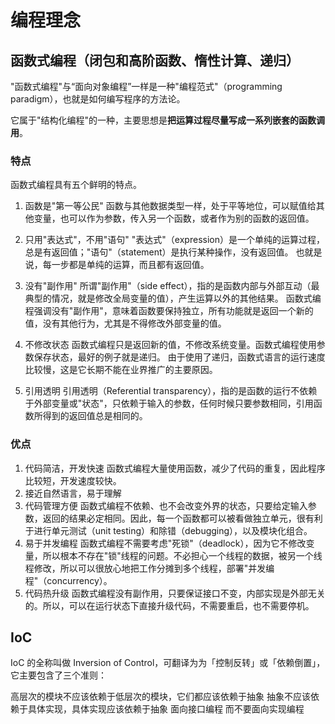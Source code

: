 # 编程理念

## 函数式编程（闭包和高阶函数、惰性计算、递归）

"函数式编程"与“面向对象编程”一样是一种"编程范式"（programming paradigm），也就是如何编写程序的方法论。

它属于"结构化编程"的一种，主要思想是**把运算过程尽量写成一系列嵌套的函数调用**。

### 特点

函数式编程具有五个鲜明的特点。

1. 函数是"第一等公民"
函数与其他数据类型一样，处于平等地位，可以赋值给其他变量，也可以作为参数，传入另一个函数，或者作为别的函数的返回值。

2. 只用"表达式"，不用"语句"
"表达式"（expression）是一个单纯的运算过程，总是有返回值；"语句"（statement）是执行某种操作，没有返回值。
也就是说，每一步都是单纯的运算，而且都有返回值。

3. 没有"副作用"
所谓"副作用"（side effect），指的是函数内部与外部互动（最典型的情况，就是修改全局变量的值），产生运算以外的其他结果。
函数式编程强调没有"副作用"，意味着函数要保持独立，所有功能就是返回一个新的值，没有其他行为，尤其是不得修改外部变量的值。

4. 不修改状态
函数式编程只是返回新的值，不修改系统变量。函数式编程使用参数保存状态，最好的例子就是递归。
由于使用了递归，函数式语言的运行速度比较慢，这是它长期不能在业界推广的主要原因。

5. 引用透明
引用透明（Referential transparency），指的是函数的运行不依赖于外部变量或"状态"，只依赖于输入的参数，任何时候只要参数相同，引用函数所得到的返回值总是相同的。

### 优点

1. 代码简洁，开发快速
函数式编程大量使用函数，减少了代码的重复，因此程序比较短，开发速度较快。
2. 接近自然语言，易于理解
3. 代码管理方便
函数式编程不依赖、也不会改变外界的状态，只要给定输入参数，返回的结果必定相同。因此，每一个函数都可以被看做独立单元，很有利于进行单元测试（unit testing）和除错（debugging），以及模块化组合。
4. 易于并发编程
函数式编程不需要考虑"死锁"（deadlock），因为它不修改变量，所以根本不存在"锁"线程的问题。不必担心一个线程的数据，被另一个线程修改，所以可以很放心地把工作分摊到多个线程，部署"并发编程"（concurrency）。
5. 代码热升级
函数式编程没有副作用，只要保证接口不变，内部实现是外部无关的。所以，可以在运行状态下直接升级代码，不需要重启，也不需要停机。

## IoC

IoC 的全称叫做 Inversion of Control，可翻译为为「控制反转」或「依赖倒置」，它主要包含了三个准则：

高层次的模块不应该依赖于低层次的模块，它们都应该依赖于抽象
抽象不应该依赖于具体实现，具体实现应该依赖于抽象
面向接口编程 而不要面向实现编程
